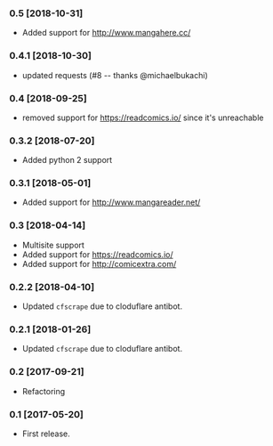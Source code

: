 ### 0.5 [2018-10-31]

* Added support for http://www.mangahere.cc/

### 0.4.1 [2018-10-30]

* updated requests (#8 -- thanks @michaelbukachi)

### 0.4 [2018-09-25]

* removed support for https://readcomics.io/ since it's unreachable

### 0.3.2 [2018-07-20]

* Added python 2 support

### 0.3.1 [2018-05-01]

* Added support for http://www.mangareader.net/

### 0.3 [2018-04-14]

* Multisite support
* Added support for https://readcomics.io/
* Added support for http://comicextra.com/

### 0.2.2 [2018-04-10]

* Updated `cfscrape` due to cloduflare antibot.

### 0.2.1 [2018-01-26]

* Updated `cfscrape` due to cloduflare antibot.

### 0.2 [2017-09-21]

* Refactoring

### 0.1 [2017-05-20]

* First release.
